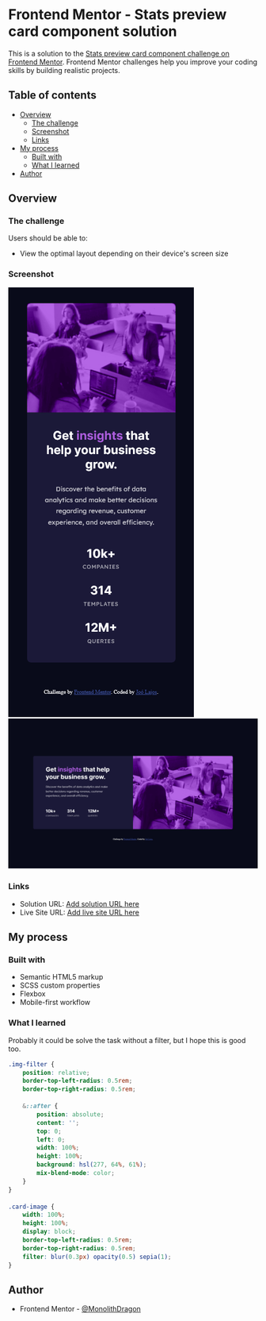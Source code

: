 # Frontend Mentor - Stats preview card component solution

This is a solution to the [Stats preview card component challenge on Frontend Mentor](https://www.frontendmentor.io/challenges/stats-preview-card-component-8JqbgoU62). Frontend Mentor challenges help you improve your coding skills by building realistic projects. 

## Table of contents

- [Overview](#overview)
  - [The challenge](#the-challenge)
  - [Screenshot](#screenshot)
  - [Links](#links)
- [My process](#my-process)
  - [Built with](#built-with)
  - [What I learned](#what-i-learned)
- [Author](#author)

## Overview

### The challenge

Users should be able to:

- View the optimal layout depending on their device's screen size

### Screenshot

![Mobile Screenshoot](./Screenshot/Mobile.png)
![Desktop Screenshoot](./Screenshot/Desktop.png)

### Links

- Solution URL: [Add solution URL here](https://your-solution-url.com)
- Live Site URL: [Add live site URL here](https://your-live-site-url.com)

## My process

### Built with

- Semantic HTML5 markup
- SCSS custom properties
- Flexbox
- Mobile-first workflow

### What I learned

Probably it could be solve the task without a filter, but I hope this is good too.

```css
.img-filter {
    position: relative;
    border-top-left-radius: 0.5rem;
    border-top-right-radius: 0.5rem;

    &::after {
        position: absolute;
        content: '';
        top: 0;
        left: 0;
        width: 100%;
        height: 100%;
        background: hsl(277, 64%, 61%);
        mix-blend-mode: color;
    }
}

.card-image {
    width: 100%;
    height: 100%;
    display: block;
    border-top-left-radius: 0.5rem;
    border-top-right-radius: 0.5rem;
    filter: blur(0.3px) opacity(0.5) sepia(1);
}
```

## Author

- Frontend Mentor - [@MonolithDragon](https://www.frontendmentor.io/profile/MonolithDragon)


